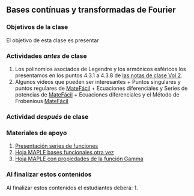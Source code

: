 ## Bases contínuas y transformadas de Fourier

### Objetivos de la clase
El objetivo de esta clase es presentar


### Actividades *antes* de clase
 1. Los polinomios asociados de Legendre y los armónicos esféricos los presentamos en los puntos 4.3.1 a 4.3.8 de [las notas de clase Vol 2](https://github.com/nunezluis/MisCursos/blob/main/MisMateriales/LibrosCapitulos/VolumenDOS.pdf).
 2. Algunos videos que pueden ser interesantes
        + Puntos singulares y puntos regulares de [MateFácil](https://www.youtube.com/watch?v=P-ZP7cmOelc)
        + Ecuaciones diferenciales y Series de potencias de [MateFácil](https://www.youtube.com/watch?v=2tBU6GGTQs0&list=PL9SnRnlzoyX3xGNtApqQuSHppRaGy4ACc)
        + Ecuaciones diferenciales y el Método de Frobenious [MateFácil](https://www.youtube.com/watch?v=yFJv44NpRXU)

### Actividad *después* de clase


### Materiales de apoyo
  1. [Presentación series de funciones](https://github.com/nunezluis/MisCursos/blob/main/MisMateriales/Presentaciones/M2_2_1SerieFunciones.pdf)
  2. [Hoja MAPLE bases funcionales otra vez](https://htmlpreview.github.io/?https://github.com/nunezluis/MisCursos/blob/main/MisMateriales/ProgramasScripts/BasesFuncionales/BasesFuncionales.html)
  3. [Hoja MAPLE con propiedades de la función Gamma](https://htmlpreview.github.io/?https://github.com/nunezluis/MisCursos/blob/main/MisMateriales/ProgramasScripts/FuncionGamma/funcionGamma.html)

### Al finalizar estos contenidos
Al finalizar estos contenidos el estudiantes deberá:
  1.
